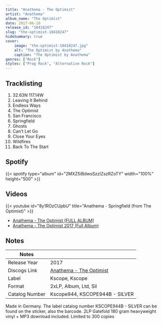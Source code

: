 ```yaml
---
title: "Anathema - The Optimist"
artist: "Anathema"
album_name: "The Optimist"
date: 2017-06-10
release_id: "10418247"
slug: "the-optimist-10418247"
hideSummary: true
cover:
    image: "the-optimist-10418247.jpg"
    alt: "The Optimist by Anathema"
    caption: "The Optimist by Anathema"
genres: ["Rock"]
styles: ["Prog Rock", "Alternative Rock"]
---
```

## Tracklisting
1. 32.63N 117.14W
2. Leaving It Behind
3. Endless Ways
4. The Optimist
5. San Francisco
6. Springfield
7. Ghosts
8. Can't Let Go
9. Close Your Eyes
10. Wildfires
11. Back To The Start
## Spotify
{{< spotify type="album" id="2MXZ5iBdwsSzzlZszRZoTY" width="100%" height="500" >}}

## Videos
{{< youtube id="8y1ROzCUpbU" title="Anathema - Springfield (from The Optimist)" >}}
- [Anathema - The Optimist (FULL ALBUM)](https://www.youtube.com/watch?v=AYmbDjGnpQ8)
- [Anathema - The Optimist 2017 (Full Album)](https://www.youtube.com/watch?v=YY5muI-CdQ4)

## Notes
| Notes          |             |
| ---------------| ----------- |
| Release Year   | 2017 |
| Discogs Link   | [Anathema - The Optimist](https://www.discogs.com/release/10418247-Anathema-The-Optimist) |
| Label          | Kscope, Kscope |
| Format         | 2xLP, Album, Ltd, Sil |
| Catalog Number | Kscope944, KSCOPE944B - SILVER |

Made in Germany. The label catalog number KSCOPE944B - SILVER can be found on the sticker, also the barcode.  2LP Gatefold 180 gram heavyweight vinyl + MP3 download included. Limited to 300 copies
